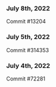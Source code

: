 ### July 8th, 2022

Commit #13204

### July 5th, 2022

Commit #314353


### July 4th, 2022

Commit #72281
